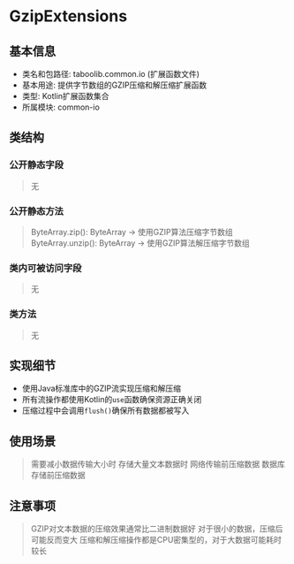 # GzipExtensions

## 基本信息
- 类名和包路径: taboolib.common.io (扩展函数文件)
- 基本用途: 提供字节数组的GZIP压缩和解压缩扩展函数
- 类型: Kotlin扩展函数集合
- 所属模块: common-io

## 类结构
### 公开静态字段
> 无

### 公开静态方法
> ByteArray.zip(): ByteArray -> 使用GZIP算法压缩字节数组
> ByteArray.unzip(): ByteArray -> 使用GZIP算法解压缩字节数组

### 类内可被访问字段
> 无

### 类方法
> 无

## 实现细节
- 使用Java标准库中的GZIP流实现压缩和解压缩
- 所有流操作都使用Kotlin的`use`函数确保资源正确关闭
- 压缩过程中会调用`flush()`确保所有数据都被写入

## 使用场景
> 需要减小数据传输大小时
> 存储大量文本数据时
> 网络传输前压缩数据
> 数据库存储前压缩数据

## 注意事项
> GZIP对文本数据的压缩效果通常比二进制数据好
> 对于很小的数据，压缩后可能反而变大
> 压缩和解压缩操作都是CPU密集型的，对于大数据可能耗时较长